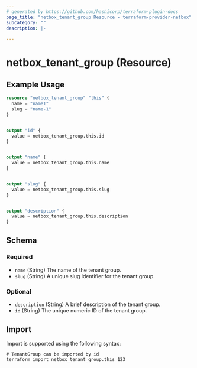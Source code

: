 ```yaml
---
# generated by https://github.com/hashicorp/terraform-plugin-docs
page_title: "netbox_tenant_group Resource - terraform-provider-netbox"
subcategory: ""
description: |-
  
---
```


# netbox_tenant_group (Resource)



## Example Usage

```terraform
resource "netbox_tenant_group" "this" {
  name = "name1"
  slug = "name-1"
}


output "id" {
  value = netbox_tenant_group.this.id
}


output "name" {
  value = netbox_tenant_group.this.name
}


output "slug" {
  value = netbox_tenant_group.this.slug
}


output "description" {
  value = netbox_tenant_group.this.description
}
```

<!-- schema generated by tfplugindocs -->
## Schema

### Required

- `name` (String) The name of the tenant group.
- `slug` (String) A unique slug identifier for the tenant group.

### Optional

- `description` (String) A brief description of the tenant group.
- `id` (String) The unique numeric ID of the tenant group.

## Import

Import is supported using the following syntax:

```shell
# TenantGroup can be imported by id
terraform import netbox_tenant_group.this 123
```
